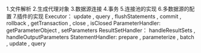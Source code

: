 1.文件解析
2.生成代理对象
3.数据源连接
4.事务
5.连接池的实现 
6.多数据源的配置
7.插件的实现
Executor：  update , query , flushStatements , commit , rollback , getTransaction , close , isClosed
ParameterHandler:  getParameterObject , setParameters
ResultSetHandler：  handleResultSets , handleOutputParameters
StatementHandler:  prepare , parameterize , batch , update , query
